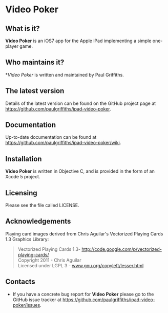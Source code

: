 Video Poker
===========

What is it?
-----------

**Video Poker** is an iOS7 app for the Apple iPad implementing a simple
one-player game.

Who maintains it?
-----------------
**Video Poker* is written and maintained by Paul Griffiths.

The latest version
------------------
Details of the latest version can be found on the GitHub project page at
<https://github.com/paulgriffiths/ipad-video-poker>.

Documentation
-------------
Up-to-date documentation can be found at
<https://github.com/paulgriffiths/ipad-video-poker/wiki>.

Installation
------------
**Video Poker** is written in Objective C, and is provided in the form of
an Xcode 5 project.

Licensing
---------
Please see the file called LICENSE.

Acknowledgements
----------------
Playing card images derived from Chris Aguilar's Vectorized Playing Cards 1.3 Graphics
Library:

> Vectorized Playing Cards 1.3- <http://code.google.com/p/vectorized-playing-cards/>  
> Copyright 2011 - Chris Aguilar  
> Licensed under LGPL 3 - www.gnu.org/copyleft/lesser.html  

Contacts
--------
* If you have a concrete bug report for **Video Poker** please go to the GitHub
issue tracker at <https://github.com/paulgriffiths/ipad-video-poker/issues>.
